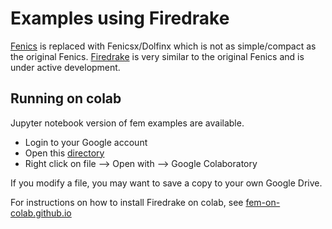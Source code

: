# Examples using Firedrake

[Fenics](https://fenicsproject.org) is replaced with Fenicsx/Dolfinx which is not as simple/compact as the original Fenics. [Firedrake](https://firedrakeproject.org) is very similar to the original Fenics and is under active development.

## Running on colab

Jupyter notebook version of fem examples are available.

* Login to your Google account
* Open this [directory](https://drive.google.com/open?id=1VCbCMwJHG9FNhFasIVGfWG3jCJRrlfxS&usp=drive_fs)
* Right click on file --> Open with --> Google Colaboratory

If you modify a file, you may want to save a copy to your own Google Drive.

For instructions on how to install Firedrake on colab, see [fem-on-colab.github.io](https://fem-on-colab.github.io)
